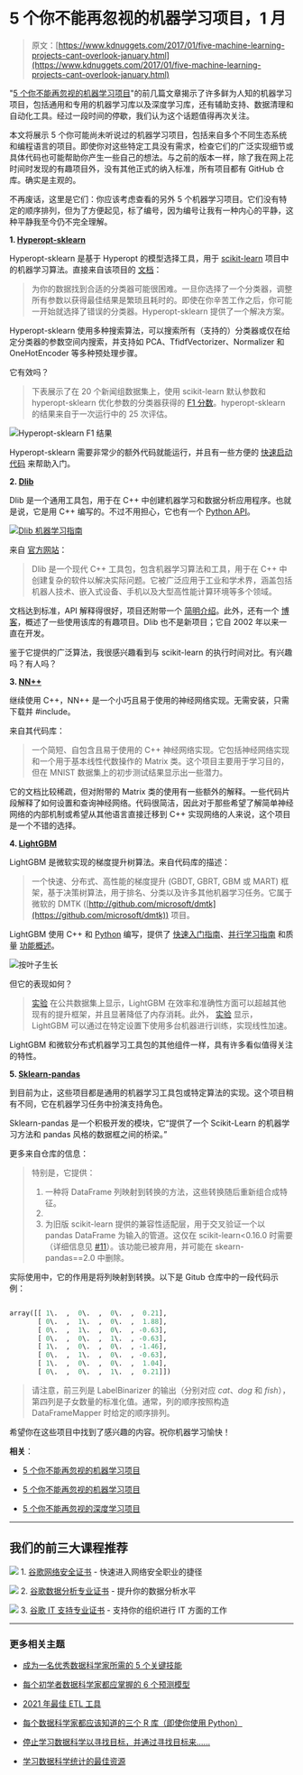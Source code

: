 # 5 个你不能再忽视的机器学习项目，1 月

> 原文：[https://www.kdnuggets.com/2017/01/five-machine-learning-projects-cant-overlook-january.html](https://www.kdnuggets.com/2017/01/five-machine-learning-projects-cant-overlook-january.html)

"[5 个你不能再忽视的机器学习项目](/tag/overlook)"的前几篇文章揭示了许多鲜为人知的机器学习项目，包括通用和专用的机器学习库以及深度学习库，还有辅助支持、数据清理和自动化工具。经过一段时间的停歇，我们认为这个话题值得再次关注。

本文将展示 5 个你可能尚未听说过的机器学习项目，包括来自多个不同生态系统和编程语言的项目。即使你对这些特定工具没有需求，检查它们的广泛实现细节或具体代码也可能帮助你产生一些自己的想法。与之前的版本一样，除了我在网上花时间时发现的有趣项目外，没有其他正式的纳入标准，所有项目都有 GitHub 仓库。确实是主观的。

不再废话，这里是它们：你应该考虑查看的另外 5 个机器学习项目。它们没有特定的顺序排列，但为了方便起见，标了编号，因为编号让我有一种内心的平静，这种平静我至今仍不完全理解。

**1\. [Hyperopt-sklearn](https://github.com/hyperopt/hyperopt-sklearn)**

Hyperopt-sklearn 是基于 Hyperopt 的模型选择工具，用于 [scikit-learn](http://scikit-learn.org/) 项目中的机器学习算法。直接来自该项目的 [文档](http://hyperopt.github.io/hyperopt-sklearn/)：

> 为你的数据找到合适的分类器可能很困难。一旦你选择了一个分类器，调整所有参数以获得最佳结果是繁琐且耗时的。即使在你辛苦工作之后，你可能一开始就选择了错误的分类器。Hyperopt-sklearn 提供了一个解决方案。

Hyperopt-sklearn 使用多种搜索算法，可以搜索所有（支持的）分类器或仅在给定分类器的参数空间内搜索，并支持如 PCA、TfidfVectorizer、Normalizer 和 OneHotEncoder 等多种预处理步骤。

它有效吗？

> 下表展示了在 20 个新闻组数据集上，使用 scikit-learn 默认参数和 hyperopt-sklearn 优化参数的分类器获得的 [F1 分数](https://en.wikipedia.org/wiki/F1_score)。hyperopt-sklearn 的结果来自于一次运行中的 25 次评估。

![Hyperopt-sklearn F1 结果](../Images/f41f03f92bf2aa317f3a26aeb9b893c5.png)

Hyperopt-sklearn 需要非常少的额外代码就能运行，并且有一些方便的 [快速启动代码](https://github.com/hyperopt/hyperopt-sklearn/blob/master/notebooks/skdata_quick_intro.ipynb) 来帮助入门。

**2\. [Dlib](https://github.com/davisking/dlib)**

Dlib 是一个通用工具包，用于在 C++ 中创建机器学习和数据分析应用程序。也就是说，它是用 C++ 编写的。不过不用担心，它也有一个 [Python API](http://dlib.net/python/index.html)。

[![Dlib 机器学习指南](../Images/8634b03a490abe48617051203343822a.png)](https://i.imgur.com/7c3f2H1.jpg)

来自 [官方网站](http://dlib.net/)：

> Dlib 是一个现代 C++ 工具包，包含机器学习算法和工具，用于在 C++ 中创建复杂的软件以解决实际问题。它被广泛应用于工业和学术界，涵盖包括机器人技术、嵌入式设备、手机以及大型高性能计算环境等多个领域。

文档达到标准，API 解释得很好，项目还附带一个 [简明介绍](http://dlib.net/intro.html)。此外，还有一个 [博客](http://blog.dlib.net/)，概述了一些使用该库的有趣项目。Dlib 也不是新项目；它自 2002 年以来一直在开发。

鉴于它提供的广泛算法，我很感兴趣看到与 scikit-learn 的执行时间对比。有兴趣吗？有人吗？

**3\. [NN++](https://github.com/stagadish/NNplusplus)**

继续使用 C++，NN++ 是一个小巧且易于使用的神经网络实现。无需安装，只需下载并 #include。

来自其代码库：

> 一个简短、自包含且易于使用的 C++ 神经网络实现。它包括神经网络实现和一个用于基本线性代数操作的 Matrix 类。这个项目主要用于学习目的，但在 MNIST 数据集上的初步测试结果显示出一些潜力。

它的文档比较稀疏，但对附带的 Matrix 类的使用有一些额外的解释。一些代码片段解释了如何设置和查询神经网络。代码很简洁，因此对于那些希望了解简单神经网络的内部机制或希望从其他语言直接迁移到 C++ 实现网络的人来说，这个项目是一个不错的选择。

**4\. [LightGBM](https://github.com/Microsoft/LightGBM)**

LightGBM 是微软实现的梯度提升树算法。来自代码库的描述：

> 一个快速、分布式、高性能的梯度提升 (GBDT, GBRT, GBM 或 MART) 框架，基于决策树算法，用于排名、分类以及许多其他机器学习任务。它属于微软的 DMTK ([http://github.com/microsoft/dmtk](https://github.com/microsoft/dmtk)) 项目。

LightGBM 使用 C++ 和 [Python](https://github.com/Microsoft/LightGBM/tree/master/examples/python-guide) 编写，提供了 [快速入门指南](https://github.com/Microsoft/LightGBM/tree/master/examples/python-guide)、[并行学习指南](https://github.com/Microsoft/LightGBM/wiki/Parallel-Learning-Guide) 和质量 [功能概述](https://github.com/Microsoft/LightGBM/wiki/Features)。

![按叶子生长](../Images/bb1ab62df362606acecd8219277af037.png)

但它的表现如何？

> [实验](https://github.com/Microsoft/LightGBM/wiki/Experiments#comparison-experiment) 在公共数据集上显示，LightGBM 在效率和准确性方面可以超越其他现有的提升框架，并且显著降低了内存消耗。此外， [实验](https://github.com/Microsoft/LightGBM/wiki/Experiments#parallel-experiment) 显示，LightGBM 可以通过在特定设置下使用多台机器进行训练，实现线性加速。

LightGBM 和微软分布式机器学习工具包的其他组件一样，具有许多看似值得关注的特性。

**5\. [Sklearn-pandas](https://github.com/paulgb/sklearn-pandas)**

到目前为止，这些项目都是通用的机器学习工具包或特定算法的实现。这个项目稍有不同，它在机器学习任务中扮演支持角色。

Sklearn-pandas 是一个积极开发的模块，它“提供了一个 Scikit-Learn 的机器学习方法和 pandas 风格的数据框之间的桥梁。”

更多来自仓库的信息：

> 特别是，它提供：
> 
> 1.  一种将 DataFrame 列映射到转换的方法，这些转换随后重新组合成特征。
> 1.  
> 1.  为旧版 scikit-learn 提供的兼容性适配层，用于交叉验证一个以 pandas DataFrame 为输入的管道。这仅在 scikit-learn<0.16.0 时需要（详细信息见 [#11](https://github.com/paulgb/sklearn-pandas/issues/11)）。该功能已被弃用，并可能在 skearn-pandas==2.0 中删除。

实际使用中，它的作用是将列映射到转换。以下是 Gitub 仓库中的一段代码示例：

```py

array([[ 1\.  ,  0\.  ,  0\.  ,  0.21],
       [ 0\.  ,  1\.  ,  0\.  ,  1.88],
       [ 0\.  ,  1\.  ,  0\.  , -0.63],
       [ 0\.  ,  0\.  ,  1\.  , -0.63],
       [ 1\.  ,  0\.  ,  0\.  , -1.46],
       [ 0\.  ,  1\.  ,  0\.  , -0.63],
       [ 1\.  ,  0\.  ,  0\.  ,  1.04],
       [ 0\.  ,  0\.  ,  1\.  ,  0.21]])
```

> 请注意，前三列是 LabelBinarizer 的输出（分别对应 _cat_、_dog_ 和 _fish_），第四列是子女数量的标准化值。通常，列的顺序按照构造 DataFrameMapper 时给定的顺序排列。

希望你在这些项目中找到了感兴趣的内容。祝你机器学习愉快！

**相关**：

+   [5 个你不能再忽视的机器学习项目](/2016/05/five-machine-learning-projects-cant-overlook.html)

+   [5 个你不能再忽视的机器学习项目](/2016/06/five-more-machine-learning-projects-cant-overlook.html)

+   [5 个你不能再忽视的深度学习项目](/2016/07/five-deep-learning-projects-cant-overlook.html)

* * *

## 我们的前三大课程推荐

![](../Images/0244c01ba9267c002ef39d4907e0b8fb.png) 1\. [谷歌网络安全证书](https://www.kdnuggets.com/google-cybersecurity) - 快速进入网络安全职业的捷径

![](../Images/e225c49c3c91745821c8c0368bf04711.png) 2\. [谷歌数据分析专业证书](https://www.kdnuggets.com/google-data-analytics) - 提升你的数据分析水平

![](../Images/0244c01ba9267c002ef39d4907e0b8fb.png) 3\. [谷歌 IT 支持专业证书](https://www.kdnuggets.com/google-itsupport) - 支持你的组织进行 IT 方面的工作

* * *

### 更多相关主题

+   [成为一名优秀数据科学家所需的 5 个关键技能](https://www.kdnuggets.com/2021/12/5-key-skills-needed-become-great-data-scientist.html)

+   [每个初学者数据科学家都应掌握的 6 个预测模型](https://www.kdnuggets.com/2021/12/6-predictive-models-every-beginner-data-scientist-master.html)

+   [2021 年最佳 ETL 工具](https://www.kdnuggets.com/2021/12/mozart-best-etl-tools-2021.html)

+   [每个数据科学家都应该知道的三个 R 库（即使你使用 Python）](https://www.kdnuggets.com/2021/12/three-r-libraries-every-data-scientist-know-even-python.html)

+   [停止学习数据科学以寻找目标，并通过寻找目标来……](https://www.kdnuggets.com/2021/12/stop-learning-data-science-find-purpose.html)

+   [学习数据科学统计的最佳资源](https://www.kdnuggets.com/2021/12/springboard-top-resources-learn-data-science-statistics.html)
